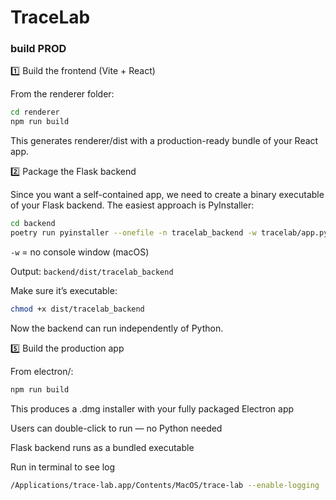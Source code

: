 # TraceLab

### build PROD


1️⃣ Build the frontend (Vite + React)

From the renderer folder:
```bash
cd renderer
npm run build
```
This generates renderer/dist with a production-ready bundle of your React app.

2️⃣ Package the Flask backend

Since you want a self-contained app, we need to create a binary executable of your Flask backend. The easiest approach is PyInstaller:

```bash
cd backend
poetry run pyinstaller --onefile -n tracelab_backend -w tracelab/app.py
```

`-w` = no console window (macOS)

Output: `backend/dist/tracelab_backend`

Make sure it’s executable:
```bash
chmod +x dist/tracelab_backend
```

Now the backend can run independently of Python.

5️⃣ Build the production app

From electron/:
```bash
npm run build
```

This produces a .dmg installer with your fully packaged Electron app

Users can double-click to run — no Python needed

Flask backend runs as a bundled executable


Run in terminal to see log
```bash
/Applications/trace-lab.app/Contents/MacOS/trace-lab --enable-logging
```